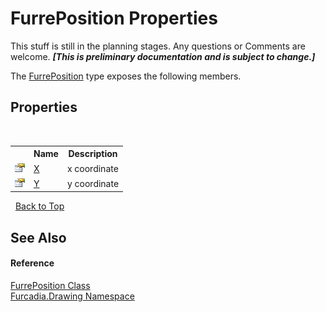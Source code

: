 # FurrePosition Properties
This stuff is still in the planning stages. Any questions or Comments are welcome. _**\[This is preliminary documentation and is subject to change.\]**_

The <a href="T_Furcadia_Drawing_FurrePosition">FurrePosition</a> type exposes the following members.


## Properties
&nbsp;<table><tr><th></th><th>Name</th><th>Description</th></tr><tr><td>![Public property](media/pubproperty.gif "Public property")</td><td><a href="P_Furcadia_Drawing_FurrePosition_X">X</a></td><td>
x coordinate</td></tr><tr><td>![Public property](media/pubproperty.gif "Public property")</td><td><a href="P_Furcadia_Drawing_FurrePosition_Y">Y</a></td><td>
y coordinate</td></tr></table>&nbsp;
<a href="#furreposition-properties">Back to Top</a>

## See Also


#### Reference
<a href="T_Furcadia_Drawing_FurrePosition">FurrePosition Class</a><br /><a href="N_Furcadia_Drawing">Furcadia.Drawing Namespace</a><br />